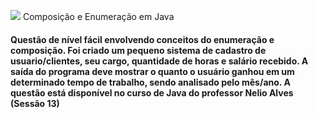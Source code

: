 <p><img src="https://cdn-icons-png.flaticon.com/512/226/226777.png"> Composição  e Enumeração em Java </p>
<h4>Questão  de nível fácil envolvendo conceitos do enumeração e composição. Foi criado um pequeno sistema de cadastro de usuario/clientes, seu cargo, quantidade de horas e salário recebido. A saída do programa deve mostrar o quanto o usuário ganhou em um determinado tempo de trabalho, sendo analisado pelo mês/ano. A questão está disponível no curso de Java do professor Nelio Alves (Sessão 13) </h4>
